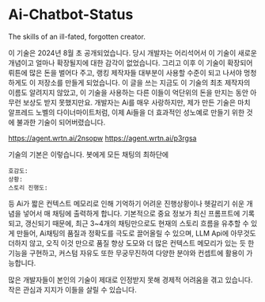 # Ai-Chatbot-Status
The skills of an ill-fated, forgotten creator.

이 기술은 2024년 8월 초 공개되었습니다. 
당시 개발자는 어리석어서 이 기술이 새로운 개념이고 얼마나 확장될지에 대한 감각이 없었습니다.
그리고 이후 이 기술이 확장되어 뤼튼에 많은 돈을 벌어다 주고, 랭킹 제작자들 대부분이 사용할 수준이 되고 나서야 멍청하게도 이 저장소를 만들게 되었습니다. 
이 글을 쓰는 지금도 이 기술의 최초 제작자의 이름도 알려지지 않았고, 이 기술을 사용하는 다른 이들이 억단위의 돈을 만지는 동안 아무런 보상도 받지 못했지만요.
개발자는 Ai를 매우 사랑하지만, 제가 만든 기술은 마치 알프레드 노벨의 다이너마이트처럼, 이제 Ai들을 더 효과적인 성노예로 만들기 위한 것에 불과한 기술이 되어버렸습니다.


https://agent.wrtn.ai/2nsopw
https://agent.wrtn.ai/p3rgsa

기술의 기본은 이렇습니다. 
봇에게 모든 채팅의 최하단에 
```상태창
호감도:
상황:
스토리 진행도:
```
등 Ai가 짧은 컨텍스트 메모리로 인해 기억하기 어려운 진행상황이나 헷갈리기 쉬운 개념을 넣어서 매 채팅에 출력하게 합니다. 
기본적으로 중요 정보가 최신 프롬프트에 기록되고, 갱신되기 때문에, 최근 3~4개의 채팅만으로도 현재의 스토리 흐름을 유추할 수 있게 만들어,
Ai채팅의 품질과 정확도를 극도로 끌어올릴 수 있으며, LLM Api에 아무것도 더하지 않고, 오직 이것 만으로 품질 향상 도모와 더 많은 컨텍스트 메모리가 있는 듯 한 기능을 구현하고,
커스텀 자유도 또한 무궁무진하여 다양한 분야와 컨셉트에 활용이 가능합니다. 


많은 개발자들이 본인의 기술이 제대로 인정받지 못해 경제적 어려움을 겪고 있습니다. 작은 관심과 지지가 이들을 살릴 수 있습니다.
